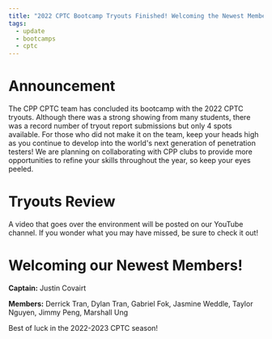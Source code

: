 ```yaml
---
title: "2022 CPTC Bootcamp Tryouts Finished! Welcoming the Newest Members!"
tags:
  - update
  - bootcamps
  - cptc
---
```


# Announcement

The CPP CPTC team has concluded its bootcamp with the 2022 CPTC tryouts. Although there was a strong showing from many students, there was a record number of tryout report submissions but only 4 spots available. For those who did not make it on the team, keep your heads high as you continue to develop into the world's next generation of penetration testers! We are planning on collaborating with CPP clubs to provide more opportunities to refine your skills throughout the year, so keep your eyes peeled. 

# Tryouts Review

A video that goes over the environment will be posted on our YouTube channel. If you wonder what you may have missed, be sure to check it out!

# Welcoming our Newest Members!

**Captain:** Justin Covairt

**Members:** Derrick Tran, Dylan Tran, Gabriel Fok, Jasmine Weddle, Taylor Nguyen, Jimmy Peng, Marshall Ung 

Best of luck in the 2022-2023 CPTC season!